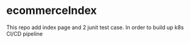 # ecommerceIndex
This repo add index page and 2 junit test case. In order to build up k8s CI/CD pipeline